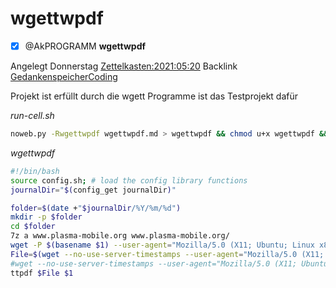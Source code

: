 # wgettwpdf

- [x]  @AkPROGRAMM **wgettwpdf**

Angelegt Donnerstag [Zettelkasten:2021:05:20]()
Backlink [GedankenspeicherCoding](../GedankenspeicherCoding.md)

Projekt ist erfüllt durch die wgett Programme
ist das Testprojekt dafür


*run-cell.sh*
```bash
noweb.py -Rwgettwpdf wgettwpdf.md > wgettwpdf && chmod u+x wgettwpdf && echo 'fertig'
```

*wgettwpdf*
```bash
#!/bin/bash
source config.sh; # load the config library functions
journalDir="$(config_get journalDir)"

folder=$(date +"$journalDir/%Y/%m/%d")
mkdir -p $folder
cd $folder
7z a www.plasma-mobile.org www.plasma-mobile.org/
wget -P $(basename $1) --user-agent="Mozilla/5.0 (X11; Ubuntu; Linux x86_64; rv:88.0)" -nd  --no-use-server-timestamps --load-cookies=cookies.md -level=0 -pk --adjust-extension -e robots=off $1
File=$(wget --no-use-server-timestamps --user-agent="Mozilla/5.0 (X11; Ubuntu; Linux x86_64; rv:88.0)" $1 2>&1 | grep Wird | cut -d ' ' -f 3 | sed -e 's/[^A-Za-z0-9._-]//g')
#wget --no-use-server-timestamps --user-agent="Mozilla/5.0 (X11; Ubuntu; Linux x86_64; rv:88.0)" -O $File $1
ttpdf $File $1
```




